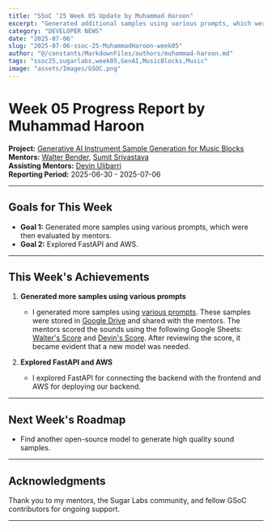 ```yaml
---
title: "SSoC ’25 Week 05 Update by Muhammad Haroon"
excerpt: "Generated additional samples using various prompts, which were then evaluated by mentors."
category: "DEVELOPER NEWS"
date: "2025-07-06"
slug: "2025-07-06-ssoc-25-MuhammadHaroon-week05"
author: "@/constants/MarkdownFiles/authors/muhammad-haroon.md"
tags: "ssoc25,sugarlabs,week05,GenAI,MusicBlocks,Music"
image: "assets/Images/GSOC.png"
---
```


<!-- markdownlint-disable -->

# Week 05 Progress Report by Muhammad Haroon

**Project:** [Generative AI Instrument Sample Generation for Music Blocks](https://github.com/sugarlabs/GSoC/blob/master/Ideas-2025.md#Generative-AI-Instrument-Sample-Generation-for-Music-Blocks)  
**Mentors:** [Walter Bender](https://github.com/walterbender), [Sumit Srivastava](https://github.com/sum2it)  
**Assisting Mentors:** [Devin Ulibarri](https://github.com/pikurasa)  
**Reporting Period:** 2025-06-30 - 2025-07-06  

---

## Goals for This Week

- **Goal 1:** Generated more samples using various prompts, which were then evaluated by mentors.
- **Goal 2:** Explored FastAPI and AWS.

---

## This Week's Achievements

1. **Generated more samples using various prompts**  
   - I generated more samples using [various prompts](https://docs.google.com/spreadsheets/d/1lxMHoiE-4YB5oDYlXfSP9TK5iXWkGYWC33ll8weJIO8/edit?usp=sharing). These samples were stored in [Google Drive](https://drive.google.com/drive/folders/1jee1MAmsyNddbh-pTIOX9K6Wctbd6Cf9?usp=drive_link) and shared with the mentors. The mentors scored the sounds using the following Google Sheets: [Walter's Score](https://docs.google.com/spreadsheets/d/1gzh7w2o8TeUUaePqOSlN2bt1T7fofFeRNoGzxq97PPM/edit?usp=sharing) and [Devin's Score](https://docs.google.com/spreadsheets/d/1ozwnBbXLQKZY_EQ-p7I4y0PRtzkqUauYOwstVnvjxFU/edit?usp=sharing). After reviewing the score, it became evident that a new model was needed.

2. **Explored FastAPI and AWS**  
   - I explored FastAPI for connecting the backend with the frontend and AWS for deploying our backend.

---

## Next Week's Roadmap

- Find another open-source model to generate high quality sound samples.

---

## Acknowledgments

Thank you to my mentors, the Sugar Labs community, and fellow GSoC contributors for ongoing support.

---